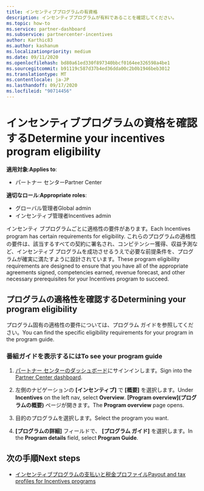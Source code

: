 ```yaml
---
title: インセンティブプログラムの有資格
description: インセンティブプログラムが有料であることを確認してください。
ms.topic: how-to
ms.service: partner-dashboard
ms.subservice: partnercenter-incentives
author: Karthic83
ms.author: kashanum
ms.localizationpriority: medium
ms.date: 09/11/2020
ms.openlocfilehash: bd80a61ed330f897340bbcf0164ee326598a4be1
ms.sourcegitcommit: b91119c587d37b4ed36dda00c2b0b1946beb3012
ms.translationtype: MT
ms.contentlocale: ja-JP
ms.lasthandoff: 09/17/2020
ms.locfileid: "90714456"
---
```

# <a name="determine-your-incentives-program-eligibility"></a><span data-ttu-id="1002b-103">インセンティブプログラムの資格を確認する</span><span class="sxs-lookup"><span data-stu-id="1002b-103">Determine your incentives program eligibility</span></span>

<span data-ttu-id="1002b-104">**適用対象**:</span><span class="sxs-lookup"><span data-stu-id="1002b-104">**Applies to**:</span></span>

- <span data-ttu-id="1002b-105">パートナー センター</span><span class="sxs-lookup"><span data-stu-id="1002b-105">Partner Center</span></span>

<span data-ttu-id="1002b-106">**適切なロール**:</span><span class="sxs-lookup"><span data-stu-id="1002b-106">**Appropriate roles**:</span></span>

- <span data-ttu-id="1002b-107">グローバル管理者</span><span class="sxs-lookup"><span data-stu-id="1002b-107">Global admin</span></span>
- <span data-ttu-id="1002b-108">インセンティブ管理者</span><span class="sxs-lookup"><span data-stu-id="1002b-108">Incentives admin</span></span>

 <span data-ttu-id="1002b-109">インセンティ ブプログラムごとに適格性の要件があります。</span><span class="sxs-lookup"><span data-stu-id="1002b-109">Each Incentives program has certain requirements for eligibility.</span></span> <span data-ttu-id="1002b-110">これらのプログラムの適格性の要件は、該当するすべての契約に署名され、コンピテンシー獲得、収益予測など、インセンティブ プログラムを成功させるうえで必要な前提条件を、プログラムが確実に満たすように設計されています。</span><span class="sxs-lookup"><span data-stu-id="1002b-110">These program eligibility requirements are designed to ensure that you have all of the appropriate agreements signed, competencies earned, revenue forecast, and other necessary prerequisites for your Incentives program to succeed.</span></span>

## <a name="determining-your-program-eligibility"></a><span data-ttu-id="1002b-111">プログラムの適格性を確認する</span><span class="sxs-lookup"><span data-stu-id="1002b-111">Determining your program eligibility</span></span>

<span data-ttu-id="1002b-112">プログラム固有の適格性の要件については、プログラム ガイドを参照してください。</span><span class="sxs-lookup"><span data-stu-id="1002b-112">You can find the specific eligibility requirements for your program in the program guide.</span></span> 

### <a name="to-see-your-program-guide"></a><span data-ttu-id="1002b-113">番組ガイドを表示するには</span><span class="sxs-lookup"><span data-stu-id="1002b-113">To see your program guide</span></span>

1. <span data-ttu-id="1002b-114">[パートナー センターのダッシュボード](https://partner.microsoft.com/dashboard/)にサインインします。</span><span class="sxs-lookup"><span data-stu-id="1002b-114">Sign into the [Partner Center dashboard](https://partner.microsoft.com/dashboard/).</span></span>

2. <span data-ttu-id="1002b-115">左側のナビゲーションの **[インセンティブ]** で **[概要]** を選択します。</span><span class="sxs-lookup"><span data-stu-id="1002b-115">Under **Incentives** on the left nav, select **Overview**.</span></span> <span data-ttu-id="1002b-116">**[Program overview]\(プログラムの概要\)** ページが開きます。</span><span class="sxs-lookup"><span data-stu-id="1002b-116">The **Program overview** page opens.</span></span>

3. <span data-ttu-id="1002b-117">目的のプログラムを選択します。</span><span class="sxs-lookup"><span data-stu-id="1002b-117">Select the program you want.</span></span>

4. <span data-ttu-id="1002b-118">**[プログラムの詳細]** フィールドで、 **[プログラム ガイド]** を選択します。</span><span class="sxs-lookup"><span data-stu-id="1002b-118">In the **Program details** field, select **Program Guide**.</span></span>

## <a name="next-steps"></a><span data-ttu-id="1002b-119">次の手順</span><span class="sxs-lookup"><span data-stu-id="1002b-119">Next steps</span></span>

- [<span data-ttu-id="1002b-120">インセンティブプログラムの支払いと税金プロファイル</span><span class="sxs-lookup"><span data-stu-id="1002b-120">Payout and tax profiles for Incentives programs</span></span>](incentives-create-and-manage-your-payout-and-tax-profiles.md)